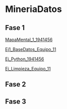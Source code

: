 # MineriaDatos
## Fase 1
[MapaMental_1_1941456](https://github.com/sebascuriel18/MineriaDatos/blob/main/MapaMental_1_1941456.pdf)

[Ej1_BaseDatos_Equipo_11](https://github.com/HectorENP/Mineria-de-Datos-003/blob/main/Ej1_BasesDatos_Equipo_11.pdf)

[Ej_Python_1941456](https://github.com/sebascuriel18/MineriaDatos/blob/main/Ej_Python_1941456.ipynb)

[Ej_Limpieza_Equipo_11](https://github.com/HectorENP/Mineria-de-Datos-003/blob/main/Ej_Limpieza_Equipo11.ipynb)
## Fase 2
## Fase 3
